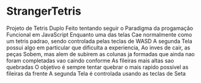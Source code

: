 # StrangerTetris
Projeto de Tetris Duplo Feito tentando seguir o Paradigma da progamação Funcional em JavaScript
Enquanto uma das telas Cae normalmente como um tetris padrao, sendo controlada pelas teclas de WASD
A segunda Tela possui algo em particular que dificulta a experiencia, Ao inves de cair, as peças Sobem, mas alem de subirem as colunas ja formadas que ainda nao foram completadas vao caindo conforme As fileiras mais altas sao quebradas
O objetivo é sempre tentar quebrar o mais rapido possivel as fileiras da frente 
A segunda Tela é controlada usando as teclas de Seta
